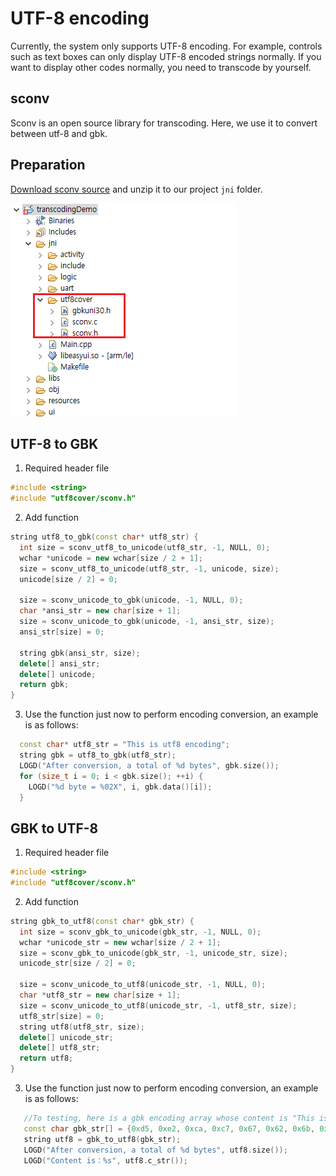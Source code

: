 # UTF-8 encoding
Currently, the system only supports UTF-8 encoding. For example, controls such as text boxes can only display UTF-8 encoded strings normally. If you want to display other codes normally, you need to transcode by yourself.

## sconv
  Sconv is an open source library for transcoding. Here, we use it to convert between utf-8 and gbk.

## Preparation
[Download sconv source](https://docs.flythings.cn/src/utf8cover.rar) and unzip it to our project `jni` folder.

  ![](assets/transcoding.png)


## UTF-8 to GBK
1. Required header file  
  ```c++
  #include <string>
  #include "utf8cover/sconv.h"
  ```

2. Add function
  ```c++
  string utf8_to_gbk(const char* utf8_str) {
    int size = sconv_utf8_to_unicode(utf8_str, -1, NULL, 0);
    wchar *unicode = new wchar[size / 2 + 1];
    size = sconv_utf8_to_unicode(utf8_str, -1, unicode, size);
    unicode[size / 2] = 0;
  
    size = sconv_unicode_to_gbk(unicode, -1, NULL, 0);
    char *ansi_str = new char[size + 1];
    size = sconv_unicode_to_gbk(unicode, -1, ansi_str, size);
    ansi_str[size] = 0;
  
    string gbk(ansi_str, size);
    delete[] ansi_str;
    delete[] unicode;
    return gbk;
  }
  ```
3. Use the function just now to perform encoding conversion, an example is as follows:
 ```c++
   const char* utf8_str = "This is utf8 encoding";
   string gbk = utf8_to_gbk(utf8_str);
   LOGD("After conversion, a total of %d bytes", gbk.size());
   for (size_t i = 0; i < gbk.size(); ++i) {
     LOGD("%d byte = %02X", i, gbk.data()[i]);
   }
 ```


## GBK to UTF-8
1. Required header file  
  ```c++
  #include <string>
  #include "utf8cover/sconv.h"
  ```

2. Add function  
  ```c++
  string gbk_to_utf8(const char* gbk_str) {
    int size = sconv_gbk_to_unicode(gbk_str, -1, NULL, 0);
    wchar *unicode_str = new wchar[size / 2 + 1];
    size = sconv_gbk_to_unicode(gbk_str, -1, unicode_str, size);
    unicode_str[size / 2] = 0;
  
    size = sconv_unicode_to_utf8(unicode_str, -1, NULL, 0);
    char *utf8_str = new char[size + 1];
    size = sconv_unicode_to_utf8(unicode_str, -1, utf8_str, size);
    utf8_str[size] = 0;
    string utf8(utf8_str, size);
    delete[] unicode_str;
    delete[] utf8_str;
    return utf8;
  }
  ```
3. Use the function just now to perform encoding conversion, an example is as follows:
```c++
   //To testing, here is a gbk encoding array whose content is "This is gbk encoding"
   const char gbk_str[] = {0xd5, 0xe2, 0xca, 0xc7, 0x67, 0x62, 0x6b, 0xb1, 0xe0, 0xc2, 0xeb,0};
   string utf8 = gbk_to_utf8(gbk_str);
   LOGD("After conversion, a total of %d bytes", utf8.size());
   LOGD("Content is：%s", utf8.c_str());
```